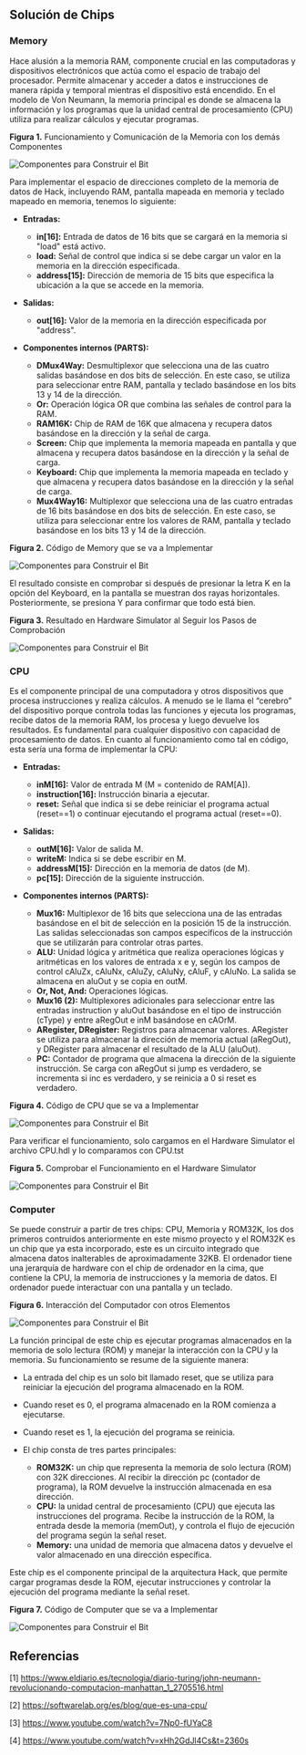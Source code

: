 ## Solución de Chips

### Memory
Hace alusión a la memoria RAM, componente crucial en las computadoras y dispositivos electrónicos que actúa como el espacio de trabajo del procesador. Permite almacenar y acceder a datos e instrucciones de manera rápida y temporal mientras el dispositivo está encendido. En el modelo de Von Neumann, la memoria principal es donde se almacena la información y los programas que la unidad central de procesamiento (CPU) utiliza para realizar cálculos y ejecutar programas.


**Figura 1.** Funcionamiento y Comunicación de la Memoria con los demás Componentes

![Componentes para Construir el Bit](https://i.ibb.co/NjYV4Dg/memory1-funcionamiento-y-comunicacion-de-la-memoria-con-otros-componentes.png)


Para implementar el espacio de direcciones completo de la memoria de datos de Hack, incluyendo RAM, pantalla mapeada en memoria y teclado mapeado en memoria, tenemos lo siguiente:

- **Entradas:**

  - **in[16]:** Entrada de datos de 16 bits que se cargará en la memoria si "load" está activo.
  - **load:** Señal de control que indica si se debe cargar un valor en la memoria en la dirección especificada.
  - **address[15]:** Dirección de memoria de 15 bits que especifica la ubicación a la que se accede en la memoria.

- **Salidas:**
  - **out[16]:** Valor de la memoria en la dirección especificada por "address".

- **Componentes internos (PARTS):**
  - **DMux4Way:** Desmultiplexor que selecciona una de las cuatro salidas basándose en dos bits de selección. En este caso, se utiliza para seleccionar entre RAM, pantalla y teclado basándose en los bits 13 y 14 de la dirección.
  - **Or:** Operación lógica OR que combina las señales de control para la RAM.
  - **RAM16K:** Chip de RAM de 16K que almacena y recupera datos basándose en la dirección y la señal de carga.
  - **Screen:** Chip que implementa la memoria mapeada en pantalla y que almacena y recupera datos basándose en la dirección y la señal de carga.
  - **Keyboard:** Chip que implementa la memoria mapeada en teclado y que almacena y recupera datos basándose en la dirección y la señal de carga.
  - **Mux4Way16:** Multiplexor que selecciona una de las cuatro entradas de 16 bits basándose en dos bits de selección. En este caso, se utiliza para seleccionar entre los valores de RAM, pantalla y teclado basándose en los bits 13 y 14 de la dirección.


**Figura 2.** Código de Memory que se va a Implementar

![Componentes para Construir el Bit](https://i.ibb.co/8xWcGVV/memory2-codigo-implementado.png)


El resultado consiste en comprobar si después de presionar la letra K en la opción del Keyboard, en la pantalla se muestran dos rayas horizontales. Posteriormente, se presiona Y para confirmar que todo está bien.


**Figura 3.** Resultado en Hardware Simulator al Seguir los Pasos de Comprobación

![Componentes para Construir el Bit](https://i.ibb.co/qR5g16H/memory3-resultado-hardware-simulator-al-seguir-los-pasos-de-comprobacion.png)


### CPU

Es el componente principal de una computadora y otros dispositivos que procesa instrucciones y realiza cálculos. A menudo se le llama el “cerebro” del dispositivo porque controla todas las funciones y ejecuta los programas, recibe datos de la memoria RAM, los procesa y luego devuelve los resultados. Es fundamental para cualquier dispositivo con capacidad de procesamiento de datos. En cuanto al funcionamiento como tal en código, esta sería una forma de implementar la CPU:

- **Entradas:**

  - **inM[16]:** Valor de entrada M (M = contenido de RAM[A]).
  - **instruction[16]:** Instrucción binaria a ejecutar.
  - **reset:** Señal que indica si se debe reiniciar el programa actual (reset==1) o continuar ejecutando el programa actual (reset==0).

- **Salidas:**
  - **outM[16]:** Valor de salida M.
  - **writeM:** Indica si se debe escribir en M.
  - **addressM[15]:** Dirección en la memoria de datos (de M).
  - **pc[15]:** Dirección de la siguiente instrucción.

- **Componentes internos (PARTS):**
  - **Mux16:** Multiplexor de 16 bits que selecciona una de las entradas basándose en el bit de selección en la posición 15 de la instrucción. Las salidas seleccionadas son campos específicos de la instrucción que se utilizarán para controlar otras partes.
  - **ALU:** Unidad lógica y aritmética que realiza operaciones lógicas y aritméticas en los valores de entrada x e y, según los campos de control cAluZx, cAluNx, cAluZy, cAluNy, cAluF, y cAluNo. La salida se almacena en aluOut y se copia en outM.
  - **Or, Not, And:** Operaciones lógicas.
  - **Mux16 (2):** Multiplexores adicionales para seleccionar entre las entradas instruction y aluOut basándose en el tipo de instrucción (cType) y entre aRegOut e inM basándose en cAOrM.
  - **ARegister, DRegister:** Registros para almacenar valores. ARegister se utiliza para almacenar la dirección de memoria actual (aRegOut), y DRegister para almacenar el resultado de la ALU (aluOut).
  - **PC:** Contador de programa que almacena la dirección de la siguiente instrucción. Se carga con aRegOut si jump es verdadero, se incrementa si inc es verdadero, y se reinicia a 0 si reset es verdadero.


**Figura 4.** Código de CPU que se va a Implementar

![Componentes para Construir el Bit](https://i.ibb.co/c24b3kL/cpu1-codigo-que-se-va-a-implementar.png)


Para verificar el funcionamiento, solo cargamos en el Hardware Simulator el archivo CPU.hdl y lo comparamos con CPU.tst


**Figura 5.** Comprobar el Funcionamiento en el Hardware Simulator

![Componentes para Construir el Bit](https://i.ibb.co/sbZSxM1/cpu2-comprobacion-del-funcionamiento-en-el-hardware-simulator.png)


### Computer

Se puede construir a partir de tres chips: CPU, Memoria y ROM32K, los dos primeros contruidos anteriormente en este mismo proyecto y el ROM32K es un chip que ya esta incorporado, este es un circuito integrado que almacena datos inalterables de aproximadamente 32KB. El ordenador tiene una jerarquía de hardware con el chip de ordenador en la cima, que contiene la CPU, la memoria de instrucciones y la memoria de datos. El ordenador puede interactuar con una pantalla y un teclado.


**Figura 6.** Interacción del Computador con otros Elementos

![Componentes para Construir el Bit](https://i.ibb.co/dm2t1yQ/Computer-1-Interacci-n-del-Computador-con-otros-Elementos.png)

La función principal de este chip es ejecutar programas almacenados en la memoria de solo lectura (ROM) y manejar la interacción con la CPU y la memoria. Su funcionamiento se resume de la siguiente manera:

- La entrada del chip es un solo bit llamado reset, que se utiliza para reiniciar la ejecución del programa almacenado en la ROM.
- Cuando reset es 0, el programa almacenado en la ROM comienza a ejecutarse.
- Cuando reset es 1, la ejecución del programa se reinicia.
- El chip consta de tres partes principales:
  
  - **ROM32K:** un chip que representa la memoria de solo lectura (ROM) con 32K direcciones. Al recibir la dirección pc (contador de programa), la ROM devuelve la instrucción almacenada en esa dirección.
  - **CPU:** la unidad central de procesamiento (CPU) que ejecuta las instrucciones del programa. Recibe la instrucción de la ROM, la entrada desde la memoria (memOut), y controla el flujo de ejecución del programa según la señal reset.
  - **Memory:** una unidad de memoria que almacena datos y devuelve el valor almacenado en una dirección específica.

Este chip es el componente principal de la arquitectura Hack, que permite cargar programas desde la ROM, ejecutar instrucciones y controlar la ejecución del programa mediante la señal reset.


**Figura 7.** Código de Computer que se va a Implementar

![Componentes para Construir el Bit](https://i.ibb.co/sCrsMst/Computer-2-codigo-del-computer-que-se-va-a-implementar.png)


## Referencias

[1] https://www.eldiario.es/tecnologia/diario-turing/john-neumann-revolucionando-computacion-manhattan_1_2705516.html


[2] https://softwarelab.org/es/blog/que-es-una-cpu/


[3] https://www.youtube.com/watch?v=7Np0-fUYaC8


[4] https://www.youtube.com/watch?v=xHh2GdJl4Cs&t=2360s
